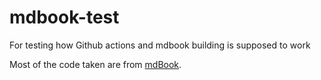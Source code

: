 # mdbook-test

For testing how Github actions and mdbook building is supposed to work

Most of the code taken are from [mdBook](https://github.com/rust-lang/mdBook).
